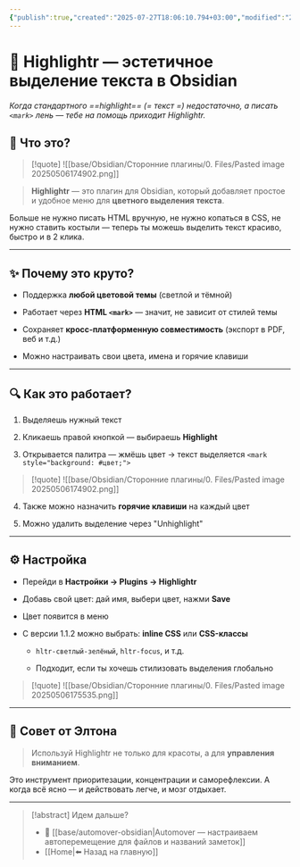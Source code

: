 ```yaml
---
{"publish":true,"created":"2025-07-27T18:06:10.794+03:00","modified":"2025-08-02T13:22:28.367+03:00","cssclasses":""}
---
```


# 🎨 Highlightr — эстетичное выделение текста в Obsidian

_Когда стандартного ==highlight== (= текст =) недостаточно, а писать `<mark>` лень — тебе на помощь приходит Highlightr._

## 🧠 Что это?

>[!quote] ![[base/Obsidian/Сторонние плагины/0. Files/Pasted image 20250506174902.png]]

> **Highlightr** — это плагин для Obsidian, который добавляет простое и удобное меню для **цветного выделения текста**. 

Больше не нужно писать HTML вручную, не нужно копаться в CSS, не нужно ставить костыли — теперь ты можешь выделить текст красиво, быстро и в 2 клика.

---

## ✨ Почему это круто?


- Поддержка **любой цветовой темы** (светлой и тёмной)
    
- Работает через **HTML `<mark>`** — значит, не зависит от стилей темы
    
- Сохраняет **кросс-платформенную совместимость** (экспорт в PDF, веб и т.д.)
    
- Можно настраивать свои цвета, имена и горячие клавиши
    

---

## 🔍 Как это работает?

1. Выделяешь нужный текст
    
2. Кликаешь правой кнопкой — выбираешь **Highlight**
    
3. Открывается палитра — жмёшь цвет → текст выделяется `<mark style="background: #цвет;">`
>[!quote] ![[base/Obsidian/Сторонние плагины/0. Files/Pasted image 20250506174902.png]]
    
4. Также можно назначить **горячие клавиши** на каждый цвет
    
5. Можно удалить выделение через "Unhighlight"
    

---

## ⚙️ Настройка

- Перейди в **Настройки → Plugins → Highlightr**
    
- Добавь свой цвет: дай имя, выбери цвет, нажми **Save**
    
- Цвет появится в меню
    
- С версии 1.1.2 можно выбрать: **inline CSS** или **CSS-классы**
    
    - `hltr-светлый-зелёный`, `hltr-focus`, и т.д.
        
    - Подходит, если ты хочешь стилизовать выделения глобально


>[!quote] ![[base/Obsidian/Сторонние плагины/0. Files/Pasted image 20250506175535.png]]


---

## 📌 Совет от Элтона

> Используй Highlightr не только для красоты, а для **управления вниманием**. 

Это инструмент приоритезации, концентрации и саморефлексии. А когда всё ясно — и действовать легче, и мозг отдыхает.

---
> [!abstract] Идем дальше?
> - 🧠 [[base/automover-obsidian\|Automover — настраиваем автоперемещение для файлов и названий заметок]]
> - [[Home\|⬅️ Назад на главную]]